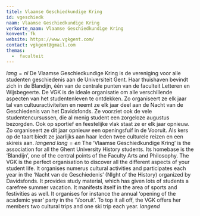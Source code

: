 ```yaml
---
titel: Vlaamse Geschiedkundige Kring
id: vgeschiedk
naam: Vlaamse Geschiedkundige Kring
verkorte_naam: Vlaamse Geschiedkundige Kring
konvent: fk
website: https://www.vgkgent.com/
contact: vgkgent@gmail.com
themas:
  -  faculteit
---
```

$lang=nl$ 
De Vlaamse Geschiedkundige Kring is de vereniging voor alle studenten geschiedenis aan de Universiteit Gent. Haar thuishaven bevindt zich in de Blandijn, één van de centrale punten van de faculteit Letteren en Wijsbegeerte. De VGK is de ideale organisatie om alle verschillende aspecten van het studentenleven te ontdekken. Zo organiseert ze elk jaar tal van cultuuractiviteiten en neemt ze elk jaar deel aan de Nacht van de Geschiedenis van het Davidsfonds. Ze voorziet ook de vele studentencursussen, die al menig student een zorgeloze augustus bezorgden. Ook op sportief en feestelijke vlak staat ze er elk jaar opnieuw. Zo organiseert ze dit jaar opnieuw een openingsfuif in de Vooruit. Als kers op de taart biedt ze jaarlijks aan haar leden twee culturele reizen en een skireis aan. 
$langend$ 
$lang=en$ 
The ‘Vlaamse Geschiedkundige Kring’ is the association for all the Ghent University History students. Its homebase is the ‘Blandijn’, one of the central points of the Faculty Arts and Philosophy. The VGK is the perfect organisation to discover all the different aspects of your student life. It organises numerus cultural activities and participates each year in the ‘Nacht van de Geschiedenis’ (NIght of the History) organized by Davidsfonds. It provides study material, which has given lots of students a carefree summer vacation. It manifests itself in the area of sports and festivities as well. It organises for instance the annual ‘opening of the academic year’ party in the ‘Vooruit’. To top it all off, the VGK offers her members two cultural trips and one ski trip each year. 
$langend$

